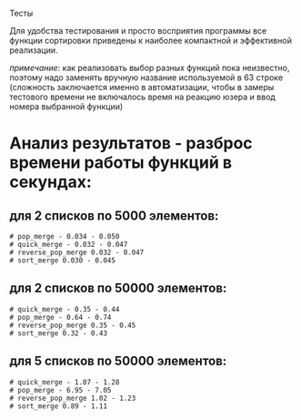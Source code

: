 Тесты

Для удобства тестирования и просто восприятия программы все функции сортировки приведены к наиболее компактной и эффективной реализации.

*примечание*: как реализовать выбор разных функций пока неизвестно, поэтому надо заменять вручную название используемой в 63 строке (сложность заключается именно в автоматизации, чтобы в замеры тестового времени не включалось время на реакцию юзера и ввод номера выбранной функции)

# Анализ результатов - разброс времени работы функций в секундах:

## для 2 списков по 5000 элементов:
    # pop_merge - 0.034 - 0.050
    # quick_merge - 0.032 - 0.047
    # reverse_pop_merge 0.032 - 0.047
    # sort_merge 0.030 - 0.045

## для 2 списков по 50000 элементов:
    # quick_merge - 0.35 - 0.44
    # pop_merge - 0.64 - 0.74
    # reverse_pop_merge 0.35 - 0.45
    # sort_merge 0.32 - 0.43

## для 5 списков по 50000 элементов:
    # quick_merge - 1.07 - 1.28
    # pop_merge - 6.95 - 7.05
    # reverse_pop_merge 1.02 - 1.23
    # sort_merge 0.89 - 1.11
